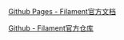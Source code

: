 [Github Pages - Filament官方文档](https://google.github.io/filament/)

[Github - Filament官方仓库](https://google.github.io/filament/)


